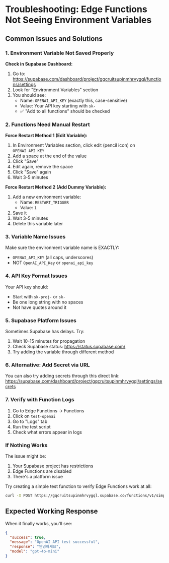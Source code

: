 # Troubleshooting: Edge Functions Not Seeing Environment Variables

## Common Issues and Solutions

### 1. Environment Variable Not Saved Properly

**Check in Supabase Dashboard:**
1. Go to: https://supabase.com/dashboard/project/gqcruitsupinmhrvygql/functions/settings
2. Look for "Environment Variables" section
3. You should see:
   - Name: `OPENAI_API_KEY` (exactly this, case-sensitive)
   - Value: Your API key starting with `sk-`
   - ✅ "Add to all functions" should be checked

### 2. Functions Need Manual Restart

**Force Restart Method 1 (Edit Variable):**
1. In Environment Variables section, click edit (pencil icon) on `OPENAI_API_KEY`
2. Add a space at the end of the value
3. Click "Save"
4. Edit again, remove the space
5. Click "Save" again
6. Wait 3-5 minutes

**Force Restart Method 2 (Add Dummy Variable):**
1. Add a new environment variable:
   - Name: `RESTART_TRIGGER`
   - Value: `1`
2. Save it
3. Wait 3-5 minutes
4. Delete this variable later

### 3. Variable Name Issues

Make sure the environment variable name is EXACTLY:
- `OPENAI_API_KEY` (all caps, underscores)
- NOT `OpenAI_API_Key` or `openai_api_key`

### 4. API Key Format Issues

Your API key should:
- Start with `sk-proj-` or `sk-`
- Be one long string with no spaces
- Not have quotes around it

### 5. Supabase Platform Issues

Sometimes Supabase has delays. Try:
1. Wait 10-15 minutes for propagation
2. Check Supabase status: https://status.supabase.com/
3. Try adding the variable through different method

### 6. Alternative: Add Secret via URL

You can also try adding secrets through this direct link:
https://supabase.com/dashboard/project/gqcruitsupinmhrvygql/settings/secrets

### 7. Verify with Function Logs

1. Go to Edge Functions → Functions
2. Click on `test-openai`
3. Go to "Logs" tab
4. Run the test script
5. Check what errors appear in logs

### If Nothing Works

The issue might be:
1. Your Supabase project has restrictions
2. Edge Functions are disabled
3. There's a platform issue

Try creating a simple test function to verify Edge Functions work at all:
```bash
curl -X POST https://gqcruitsupinmhrvygql.supabase.co/functions/v1/simple-test
```

## Expected Working Response

When it finally works, you'll see:
```json
{
  "success": true,
  "message": "OpenAI API test successful",
  "response": "안녕하세요",
  "model": "gpt-4o-mini"
}
```